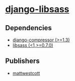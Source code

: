 # [django-libsass](https://pypi.org/project/django-libsass)

## Dependencies
- [django-compressor (>=1.3)](packages/d/django-compressor.md)
- [libsass (<1,>=0.7.0)](packages/l/libsass.md)



## Publishers
- [mattwestcott](https://pypi.org/user/mattwestcott)


